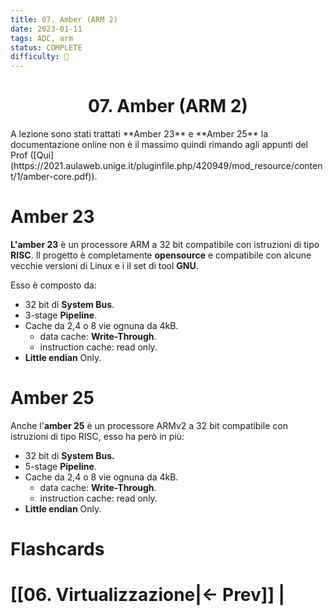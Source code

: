 ```yaml
---
title: 07. Amber (ARM 2)
date: 2023-01-11
tags: ADC, arm
status: COMPLETE
difficulty: 🔴
---
```


<h1  style="text-align: center;">  07. Amber (ARM 2) </h1> 
A lezione sono stati trattati **Amber 23** e **Amber 25** la documentazione online non è il massimo quindi rimando agli appunti del Prof ([Qui](https://2021.aulaweb.unige.it/pluginfile.php/420949/mod_resource/content/1/amber-core.pdf)).


# Amber 23

**L'amber 23** è un processore ARM a 32 bit compatibile con istruzioni di tipo **RISC**.
Il progetto è completamente **opensource** e compatibile con alcune vecchie versioni di Linux e i il set di tool **GNU**.

Esso è composto da:
- 32 bit di **System Bus**.
- 3-stage **Pipeline**.
- Cache da 2,4 o 8 vie ognuna da 4kB.
	- data cache:  **Write-Through**.
	- instruction cache: read only.
- **Little endian** Only.


# Amber 25

Anche l'**amber 25** è un processore ARMv2 a 32 bit compatibile con istruzioni di tipo RISC, esso ha però in più:

- 32 bit di **System Bus.**
- 5-stage **Pipeline**.
- Cache da 2,4 o 8 vie ognuna da 4kB.
	- data cache:  **Write-Through**.
	- instruction cache: read only.
- **Little endian** Only.


# Flashcards

# [[06. Virtualizzazione|← Prev]] |
